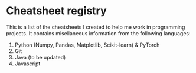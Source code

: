 # Cheatsheet registry

This is a list of the cheatsheets I created to help me work in programming projects. It contains misellaneous information from the following languages:

1. Python (Numpy, Pandas, Matplotlib, Scikit-learn) & PyTorch
2. Git
3. Java (to be updated)
4. Javascript

